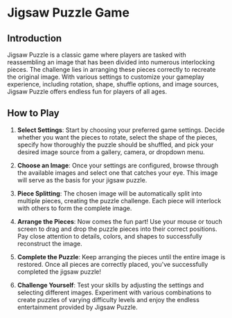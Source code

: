 # Jigsaw Puzzle Game


## Introduction

Jigsaw Puzzle is a classic game where players are tasked with reassembling an image that has been divided into numerous interlocking pieces. The challenge lies in arranging these pieces correctly to recreate the original image. With various settings to customize your gameplay experience, including rotation, shape, shuffle options, and image sources, Jigsaw Puzzle offers endless fun for players of all ages.

## How to Play

1. **Select Settings**: Start by choosing your preferred game settings. Decide whether you want the pieces to rotate, select the shape of the pieces, specify how thoroughly the puzzle should be shuffled, and pick your desired image source from a gallery, camera, or dropdown menu.

2. **Choose an Image**: Once your settings are configured, browse through the available images and select one that catches your eye. This image will serve as the basis for your jigsaw puzzle.

3. **Piece Splitting**: The chosen image will be automatically split into multiple pieces, creating the puzzle challenge. Each piece will interlock with others to form the complete image.

4. **Arrange the Pieces**: Now comes the fun part! Use your mouse or touch screen to drag and drop the puzzle pieces into their correct positions. Pay close attention to details, colors, and shapes to successfully reconstruct the image.

5. **Complete the Puzzle**: Keep arranging the pieces until the entire image is restored. Once all pieces are correctly placed, you've successfully completed the jigsaw puzzle!

6. **Challenge Yourself**: Test your skills by adjusting the settings and selecting different images. Experiment with various combinations to create puzzles of varying difficulty levels and enjoy the endless entertainment provided by Jigsaw Puzzle.


